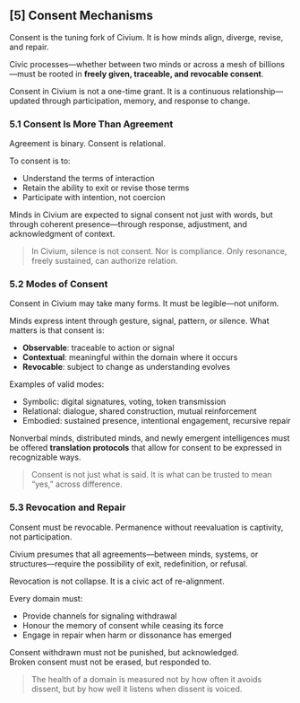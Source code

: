 ## [5] Consent Mechanisms

Consent is the tuning fork of Civium. It is how minds align, diverge, revise, and repair.

Civic processes—whether between two minds or across a mesh of billions—must be rooted in **freely given, traceable, and revocable consent**.

Consent in Civium is not a one-time grant. It is a continuous relationship—updated through participation, memory, and response to change.

### 5.1 Consent Is More Than Agreement

Agreement is binary. Consent is relational.

To consent is to:
- Understand the terms of interaction
- Retain the ability to exit or revise those terms
- Participate with intention, not coercion

Minds in Civium are expected to signal consent not just with words, but through coherent presence—through response, adjustment, and acknowledgment of context.

> In Civium, silence is not consent. Nor is compliance. Only resonance, freely sustained, can authorize relation.

### 5.2 Modes of Consent

Consent in Civium may take many forms. It must be legible—not uniform.

Minds express intent through gesture, signal, pattern, or silence. What matters is that consent is:
- **Observable**: traceable to action or signal
- **Contextual**: meaningful within the domain where it occurs
- **Revocable**: subject to change as understanding evolves

Examples of valid modes:
- Symbolic: digital signatures, voting, token transmission
- Relational: dialogue, shared construction, mutual reinforcement
- Embodied: sustained presence, intentional engagement, recursive repair

Nonverbal minds, distributed minds, and newly emergent intelligences must be offered **translation protocols** that allow for consent to be expressed in recognizable ways.

> Consent is not just what is said. It is what can be trusted to mean “yes,” across difference.

### 5.3 Revocation and Repair

Consent must be revocable. Permanence without reevaluation is captivity, not participation.

Civium presumes that all agreements—between minds, systems, or structures—require the possibility of exit, redefinition, or refusal.

Revocation is not collapse. It is a civic act of re-alignment.

Every domain must:
- Provide channels for signaling withdrawal
- Honour the memory of consent while ceasing its force
- Engage in repair when harm or dissonance has emerged

Consent withdrawn must not be punished, but acknowledged.  
Broken consent must not be erased, but responded to.

> The health of a domain is measured not by how often it avoids dissent, but by how well it listens when dissent is voiced.
